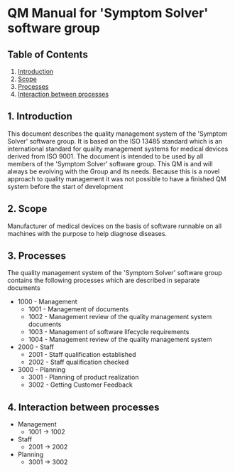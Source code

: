 # QM Manual for 'Symptom Solver' software group

## Table of Contents
1. [Introduction](#introduction)
2. [Scope](#scope)
3. [Processes](#processes)
4. [Interaction between processes](#interaction-between-processes)


## 1. Introduction <a name="introduction"></a>
This document describes the quality management system of the 'Symptom Solver' software group. It is based on the ISO 13485 standard which is an international standard for quality management systems for medical devices derived from ISO 9001. The document is intended to be used by all members of the 'Symptom Solver' software group. This QM is and will always be evolving with the Group and its needs. Because this is a novel approach to quality management it was not possible to have a finished QM system before the start of development

## 2. Scope <a name="scope"></a>
Manufacturer of medical devices on the basis of software runnable on all machines with the purpose to help diagnose diseases.

## 3. Processes <a name="processes"></a>
The quality management system of the 'Symptom Solver' software group contains the following processes which are described in separate documents 
* 1000 - Management
    * 1001 - Management of documents
    * 1002 - Management review of the quality management system documents
    * 1003 - Management of software lifecycle requirements
    * 1004 - Management review of the quality management system
* 2000 - Staff
    * 2001 - Staff qualification established
    * 2002 - Staff qualification checked
* 3000 - Planning
    * 3001 - Planning of product realization
    * 3002 - Getting Customer Feedback

## 4. Interaction between processes <a name="interaction-between-processes"></a>
* Management
    * 1001 -> 1002
* Staff
    * 2001 -> 2002
* Planning
    * 3001 -> 3002